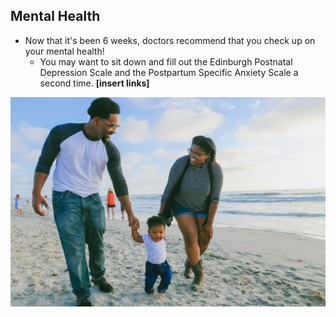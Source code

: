 ## Mental Health
- Now that it's been 6 weeks, doctors recommend that you check up on your mental health!
  - You may want to sit down and fill out the Edinburgh Postnatal Depression Scale and the Postpartum Specific Anxiety Scale a second time. **[insert links]**

![Family walking on a beach](/markdown/weeks/images/lawrence-crayton-family-on-beach.jpg)